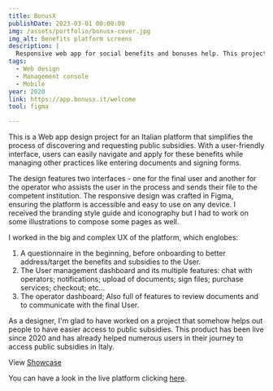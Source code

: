 ```yaml
---
title: BonusX
publishDate: 2023-03-01 00:00:00
img: /assets/portfolio/bonusx-cover.jpg
img_alt: Benefits platform screens
description: |
  Responsive web app for social benefits and bonuses help. This project was designed in 2020 and it's currently live.
tags:
  - Web design
  - Management console
  - Mobile
year: 2020
link: https://app.bonusx.it/welcome
tool: figma

---
```


This is a Web app design project for an Italian platform that simplifies the process of discovering and requesting public subsidies. With a user-friendly interface, users can easily navigate and apply for these benefits while managing other practices like entering documents and signing forms.

The design features two interfaces - one for the final user and another for the operator who assists the user in the process and sends their file to the competent institution. The responsive design was crafted in Figma, ensuring the platform is accessible and easy to use on any device. I received the branding style guide and iconography but I had to work on some illustrations to compose some pages as well.

I worked in the big and complex UX of the platform, which englobes:

1. A questionnaire in the beginning, before onboarding to better address/target the benefits and subsidies to the User.
2. The User management dashboard and its multiple features: chat with operators; notifications; upload of documents; sign files; purchase services; checkout; etc...
3. The operator dashboard; Also full of features to review documents and to communicate with the final User.

As a designer, I'm glad to have worked on a project that somehow helps out people to have easier access to public subsidies. This product has been live since 2020 and has already helped numerous users in their journey to access public subsidies in Italy.

View <a href="/assets/portfolio/bonusx-showcase.pdf" target="_blank">Showcase</a>

You can have a look in the live platform clicking <a href="https://app.bonusx.it/welcome" target="_blank">here</a>.
